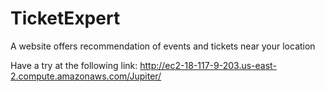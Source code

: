 # TicketExpert
A website offers recommendation of events and tickets near your location

Have a try at the following link:
http://ec2-18-117-9-203.us-east-2.compute.amazonaws.com/Jupiter/
